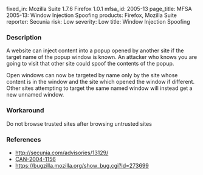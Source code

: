 fixed_in: Mozilla Suite 1.7.6
          Firefox 1.0.1
mfsa_id: 2005-13
page_title: MFSA 2005-13: Window Injection Spoofing
products: Firefox, Mozilla Suite
reporter: Secunia
risk: Low
severity: Low
title: Window Injection Spoofing

<h3>Description</h3>

<p>A website can inject content into a popup opened by another site if the
target name of the popup window is known. An attacker who knows you are
going to visit that other site could spoof the contents of the popup.</p>

<p>Open windows can now be targeted by name only by the site whose content
is in the window and the site which opened the window if different.
Other sites attempting to target the same named window will instead
get a new unnamed window.</p>

<h3>Workaround</h3>

<p>Do not browse trusted sites after browsing untrusted sites</p>

<h3>References</h3>

<ul>
<li><a class="ex-ref" href="http://secunia.com/advisories/13129/">http://secunia.com/advisories/13129/</a></li>
<li><a class="ex-ref" href="http://cve.mitre.org/cgi-bin/cvename.cgi?name=CAN-2004-1156">CAN-2004-1156</a></li>
<li><a href="https://bugzilla.mozilla.org/show_bug.cgi?id=273699">https://bugzilla.mozilla.org/show_bug.cgi?id=273699</a></li>
</ul>



